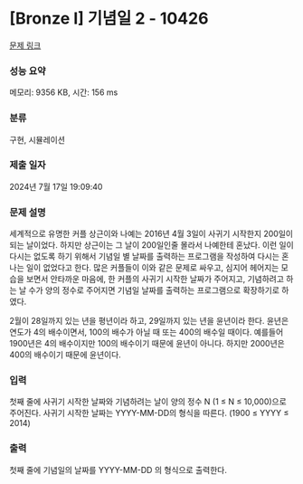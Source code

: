 # [Bronze I] 기념일 2 - 10426 

[문제 링크](https://www.acmicpc.net/problem/10426) 

### 성능 요약

메모리: 9356 KB, 시간: 156 ms

### 분류

구현, 시뮬레이션

### 제출 일자

2024년 7월 17일 19:09:40

### 문제 설명

<p>세계적으로 유명한 커플 상근이와 나예는 2016년 4월 3일이 사귀기 시작한지 200일이 되는 날이었다. 하지만 상근이는 그 날이 200일인줄 몰라서 나예한테 혼났다. 이런 일이 다시는 없도록 하기 위해서 기념일 별 날짜를 출력하는 프로그램을 작성하여 다시는 혼나는 일이 없었다고 한다. 많은 커플들이 이와 같은 문제로 싸우고, 심지어 헤어지는 모습을 보면서 안타까운 마음에, 한 커플의 사귀기 시작한 날짜가 주어지고, 기념하려고 하는 날 수가 양의 정수로 주어지면 기념일 날짜를 출력하는 프로그램으로 확장하기로 하였다.</p>

<p>2월이 28일까지 있는 년을 평년이라 하고, 29일까지 있는 년을 윤년이라 한다. 윤년은 연도가 4의 배수이면서, 100의 배수가 아닐 때 또는 400의 배수일 때이다. 예를들어 1900년은 4의 배수이지만 100의 배수이기 때문에 윤년이 아니다. 하지만 2000년은 400의 배수이기 때문에 윤년이다.</p>

### 입력 

 <p>첫째 줄에 사귀기 시작한 날짜와 기념하려는 날이 양의 정수 N (1 ≤ N ≤ 10,000)으로 주어진다. 사귀기 시작한 날짜는 YYYY-MM-DD의 형식을 따른다. (1900 ≤ YYYY ≤ 2014)</p>

### 출력 

 <p>첫째 줄에 기념일의 날짜를 YYYY-MM-DD 의 형식으로 출력한다.</p>


